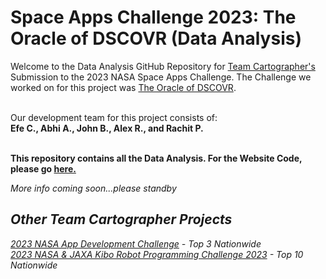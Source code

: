 # Space Apps Challenge 2023: The Oracle of DSCOVR (Data Analysis) 
Welcome to the Data Analysis GitHub Repository for <a href="https://www.spaceappschallenge.org/2023/find-a-team/team-cartographer/?tab=details">Team Cartographer's</a> Submission to the 2023 NASA Space Apps Challenge. The Challenge we worked on for this project was <a href="https://www.spaceappschallenge.org/2023/challenges/develop-the-oracle-of-dscovr/">The Oracle of DSCOVR</a>.<br><br>

Our development team for this project consists of: <br>
<b>Efe C., Abhi A., John B., Alex R., and Rachit P. </b><br><br>

<b> This repository contains all the Data Analysis. For the Website Code, please go <a href="https://github.com/SuleymanEfe/space-apps-website">here.</a></b><br>

<i>More info coming soon...please standby</b>

## Other Team Cartographer Projects 
<a href="https://github.com/abhi-arya1/cartographerADC23">2023 NASA App Development Challenge</a> - Top 3 Nationwide<br>
<a href="https://github.com/abhi-arya1/Kibo-RPC">2023 NASA & JAXA Kibo Robot Programming Challenge 2023</a> - Top 10 Nationwide

